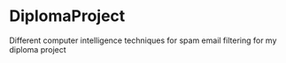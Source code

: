 # DiplomaProject
Different computer intelligence techniques for spam email filtering for my diploma project
